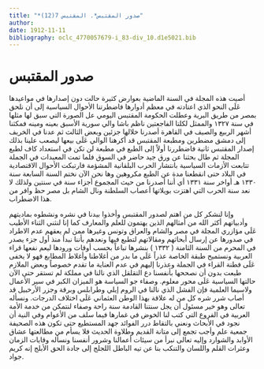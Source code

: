 ```yaml
---
title: "*صدور المقتبس*. المقتبس 7(12)"
author: 
date: 1912-11-11
bibliography: oclc_4770057679-i_83-div_10.d1e5021.bib
---
```




#  صدور  المقتبس 


 أصيت هذه المجلة في السنة الماضية بعوارض كثيرة حالت دون إصدارها في مواعيدها عَلَى النحو الذي اعتادته في معظم أدوارها فاضطرتنا الأحوال السياسية إلى أن نلحق بمصر من طريق البرية وعطلت الحكومة  المقتبس  اليومي عل الصورة التي سبق لها مثلها في سنة  ١٣٢٧  والممثل لكلتا الفاجعتين ناظم باشا والي سورية الأسبق بعينه ومينه فمكثنا أشهر الربيع والصيف في القاهرة أصدرنا خلالها جزئين وبعض الثالث ثم عدنا في الخريف إلى دمشق مضطرين ومطبعة  المقتبس  قد أكرهنا الوالي عَلَى بيعها ليصعب علينا بذلك إصدار  المقتبس  ثانية فاضطررنا أولاً إلى الطبع في مطبعة لن تكن في استعداد كاف لطبع المجلة ثم طال بحثنا عن ورق جيد حاضر في السوق فلما تمت المعبدات في الجملة تتابعت الأزمات السياسية بانتشار الحرب البلقانية المشؤمة فارتبكت الأحوال الاقتصادية في البلاد حتى انقطعنا مدة عن الطبع مكروهين وها نحن الآن نختم السنة السابعة سنة  ١٣٣٠  هـ أواخر سنة  ١٣٣١  أي أننا أصدرنا من حيث المجموع أجزاء سنة في سنتين ولذلك لا نعد سنة الحرب التي اهتزت بويلاتها أعصاب السلطنة ونال الشام بل مصر حظ وافر من هذا الاضطراب. 

 وإنا لنشكر كل من اهتم لصدور  المقتبس  وأخذوا بيدنا في نشره ونشطوه بماديتهم وأدبياتهم أكثر الله من أمثالهم الذين يهتمون للعلم والمعارف كما إنا لنثني الثناء الأطيب عَلَى مؤازري المجلة في مصر والشام والعراق وتونس وغيرها ممن لم يعقهم عدم الاطراد في صدورها عن إرسال أبحاثهم ومقالاتهم لتطبع فيها ونعدهم بأننا نبدأ منذ أول جزء يصدر في المحرم من السنة الثامنة (  ١٣٣٢  ) بنشرها تباعاً بحسب أوقات ورودها ليعم نفعها قراء العربية ونستميح طبقة الخاصة عذراً عَلَى ما بدر من أغلاطنا وأغلاط المطابع فهو لا يخفى عَلَى فطنة القراء في الجملة وعذرنا إليهم في عدم العناية ما تقدم خصوصاً وبعض الملازم طبعت بدون أن نصححها بأنفسنا دع التقلقل الذي نالنا في مملكة لم تستقر حتى الآن حالتها السياسية عَلَى محور معلوم. وصفاء جو السياسة هو الميزان الكبر في سير الأعمال ولاسيما العلمية فإن الفشل الذي نالنا في الروم إيلي وطرابلس وبرقة وجزر الأرخبيل قد أصاب شرر شره كل من له علاقة بهذا الوطن العثماني عَلَى اختلاف الدرجات.   ونسأله تعالى وهو خير مسئول أن يجل سنتنا القادمة سنة راحة وصفاء لنتمكن من خدمة الأمة العربية في الفروع التي كتب لنا الخوض في غمارها فيما سلف من الأعوام وفي النية أن نجود في الأبحاث ونعني بالتقاط درر الفوائد جهد المستطيع حتى تكون هذه الصحيفة جمعية علم وأجب تجمع إلى متانة القديم وطلاوة الحديث فلا يسأم من مطالعتها عشاق الأوابد والشوارد وإليه تعالى نبرأ من سيئات أعمالنا وشرور أنفسنا ونسأله وقايات الزمان وعثرات القلم واللسان والتنكب بنا عن تيه الباطل اللجلج إلى جادة الحق الأبلج إنه كريم جواد. 
